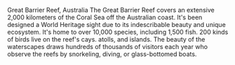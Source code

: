 Great Barrier Reef, Australia
The Great Barrier Reef covers an extensive 2,000 kilometers of the Coral Sea off the Australian coast. It's been designed a World Heritage sight due to its indescribable beauty and unique ecosystem. It's home to over 10,000 species, including 1,500 fish. 200 kinds of birds live on the reef's cays. atolls, and islands. The beauty of the  waterscapes draws hundreds of thousands of visitors each year who observe the reefs by snorkeling, diving, or glass-bottomed boats.



